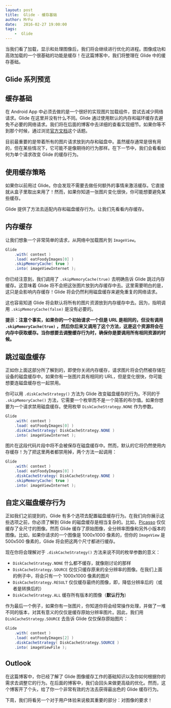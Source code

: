 ```yaml
---
layout: post
title:  Glide - 缓存基础
author: MrFu
date:   2016-02-27 19:00:00
tags:
    -  Glide
---
```



当我们看了加载，显示和处理图像后，我们将会继续进行优化的进程。图像成功和高效加载的一个很基础的功能是缓存！在这篇博客中，我们将整理在 Glide 中的缓存基础。

## Glide 系列预览


## 缓存基础

在 Android App 中必须去做的是一个很好的实现图片加载组件，尝试去减少网络请求。Glide 在这里并没有什么不同。Glide 通过使用默认的内存和磁环缓存去避免不必要的网络请求。我们将在后面的博客中去详细的查看实现细节。如果你等不到那个时候，通过浏览[官方文档](https://github.com/bumptech/glide/wiki/Caching-and-Cache-Invalidation)这个话题。

目前最重要的是带着所有的图片请求放到内存和磁盘中。虽然缓存通常是很有用的，但在某些情况下，它可能不是像期待的行为那样。在下一节中，我们会看看如何为单个请求改变 Glide 的缓存行为。

## 使用缓存策略

如果你以前用过 Glide。你会发现不需要去做任何额外的事情来激活缓存。它直接就从盒子里取出来用了！然而，如果你知道一张图片变化很快，你可能想要避免某些缓存。

Glide 提供了方法去适配内存和磁盘缓存行为。让我们先看看内存缓存。

## 内存缓存

让我们想象一个非常简单的请求，从网络中加载图片到 `ImageView`。

```java
Glide  
    .with( context )
    .load( eatFoodyImages[0] )
    .skipMemoryCache( true )
    .into( imageViewInternet );

```

你已经注意到，我们调用了 `.skipMemoryCache(true)` 去明确告诉 Glide 跳过内存缓存。这意味着 Glide 将不会把这张图片放到内存缓存中去。这里需要明白的是，这只是会影响内存缓存！Glide 将会仍然利用磁盘缓存来避免重复的网络请求。

这也容易知道 Glide 将会默认将所有的图片资源放到内存缓存中去。因为，指明调用 `.skipMemoryCache(false)` 是没有必要的。

**提示：注意个事实，如果你的一个初始请求一个但是 URL 是相同的，但没有调用 `.skipMemoryCache(true)` ，然后你后来又调用了这个方法，这是这个资源将会在内存中获取缓存。当你想要去调整缓存行为时，确保你是要调用所有相同资源的时候。**

## 跳过磁盘缓存

正如你上面这部分所了解到的，即使你关闭内存缓存，请求图片将会仍然被存储在设备的磁盘缓存中。如果你有一张图片具有相同的 URL，但是变化很快，你可能想要连磁盘缓存也一起禁用。

你可以用 `.diskCacheStrategy()` 方法为 Glide 改变磁盘缓存的行为。不同的于 `.skipMemoryCache()` 方法，它需要一个枚举而不是一个简答的布尔值。如果你想要为一个请求禁用磁盘缓存。使用枚举 `DiskCacheStrategy.NONE` 作为参数。

```java
Glide  
    .with( context )
    .load( eatFoodyImages[0] )
    .diskCacheStrategy( DiskCacheStrategy.NONE )
    .into( imageViewInternet );
```

图片在这段代码片段中将不会被保存在磁盘缓存中。然而，默认的它将仍然使用内存缓存！为了把这里两者都禁用掉，两个方法一起调用：

```java
Glide  
    .with( context )
    .load( eatFoodyImages[0] )
    .diskCacheStrategy( DiskCacheStrategy.NONE )
    .skipMemoryCache( true )
    .into( imageViewInternet );
```

## 自定义磁盘缓存行为

正如我们之前提到的，Glide 有多个选项去配置磁盘缓存行为。在我们向你展示这些选项之前，你必须了解到 Glide 的磁盘缓存是相当复杂的。比如，[Picasso](https://futurestud.io/blog/tag/picasso/) 仅仅缓存了全尺寸的图像。然而 Glide 缓存了原始图像，全分辨率图像和另外小版本的图像。比如，如果你请求的一个图像是 1000x1000 像素的，但你的 `ImageView` 是 500x500 像素的，Glide 将会把这两个尺寸都进行缓存。

现在你将会理解对于 `.diskCacheStrategy()` 方法来说不同的枚举参数的意义：

* `DiskCacheStrategy.NONE` 什么都不缓存，就像刚讨论的那样
* `DiskCacheStrategy.SOURCE` 仅仅只缓存原来的全分辨率的图像。在我们上面的例子中，将会只有一个 1000x1000 像素的图片
* `DiskCacheStrategy.RESULT` 仅仅缓存最终的图像，即，降低分辨率后的（或者是转换后的）
* `DiskCacheStrategy.ALL` 缓存所有版本的图像（**默认行为**）

作为最后一个例子，如果你有一张图片，你知道你将会经常操作处理，并做了一堆不同的版本，对其有意义的仅仅是缓存原始分辨率图片。因此，我们用 `DiskCacheStrategy.SOURCE` 去告诉 Glide 仅仅保存原始图片：

```java
Glide  
    .with( context )
    .load( eatFoodyImages[2] )
    .diskCacheStrategy( DiskCacheStrategy.SOURCE )
    .into( imageViewFile );
```

## Outlook

在这篇博客中，你已经了解了 Glide 图像缓存工作的基础知识以及你如何根据你的需求去调整它的行为。在后面的博客中，我们会回头来做更高级的优化。然而，这个博客开了个头，给了你一个非常有效的方法去获得最出色的 Glide 缓存行为。

下周，我们将看另一个对于用户体验来说极其重要的部分：对图像的要求！